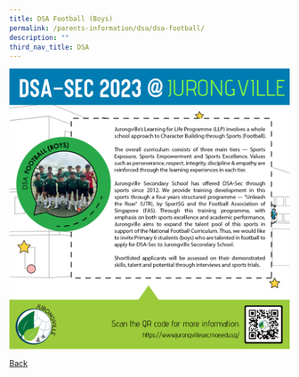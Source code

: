 ```yaml
---
title: DSA Football (Boys)
permalink: /parents-information/dsa/dsa-football/
description: ""
third_nav_title: DSA
---
```

![](/images/jvss_dsa2023_football.jpg)

[Back](/parents-information/dsa/)